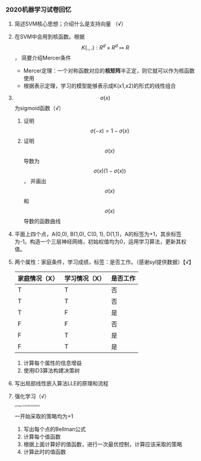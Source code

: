 ### 2020机器学习试卷回忆

1. 简述SVM核心思想；介绍什么是支持向量 （√）

2. 在SVM中会用到核函数。根据$$K(.,.):R^d×R^d \mapsto R$$， 简要介绍Mercer条件

   - Mercer定理：一个对称函数对应的**核矩阵**半正定，则它就可以作为核函数使用
   - 根据表示定理，学习的模型能够表示成K(x1,x2)的形式的线性组合

3. $$\sigma(x)$$为sigmoid函数（√）

   1. 证明$$\sigma(-x)=1-\sigma(x)$$
   2. 证明$$\sigma(x)$$导数为$$\sigma(x)(1-\sigma(x))$$， 并画出$$\sigma(x)$$和$$\sigma(x)$$导数的函数曲线

4. 平面上四个点，A(0,0), B(1,0), C(0, 1), D(1,1)，A的标签为+1，其余标签为-1。构造一个三层神经网络，初始权值均为0，运用学习算法，更新其权值。

5. 两个属性：家庭条件，学习成绩，标签：是否工作。（感谢syl提供数据）【√】

   | 家庭情况（X） | 学习情况（X） | 是否工作 |
   | ------------- | ------------- | -------- |
   | T             | T             | 否       |
   | T             | T             | 否       |
   | T             | F             | 是       |
   | F             | F             | 否       |
   | F             | T             | 是       |
   | F             | T             | 是       |

   1. 计算每个属性的信息增益
   2. 使用ID3算法构建决策树

6. 写出局部线性嵌入算法LLE的原理和流程

7. 强化学习（√）

   <img src="https://tva1.sinaimg.cn/large/007S8ZIlly1ghrlp73ba8j30lm0h2my6.jpg" alt="image-20200815165908870" style="zoom:33%;" />

   一开始采取的策略均为+1

   1. 写出每个点的Bellman公式
   2. 计算每个值函数
   3. 根据上面计算好的值函数，进行一次最优控制，计算应该采取的策略
   4. 计算此时的值函数


